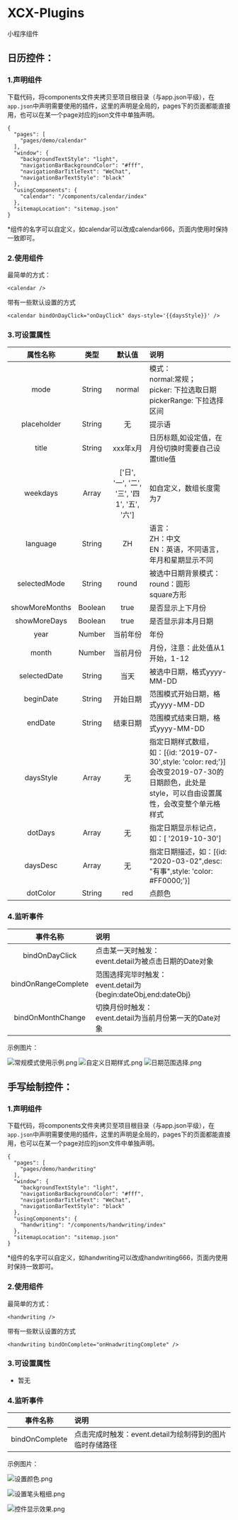 # XCX-Plugins
小程序组件

## 日历控件：
### 1.声明组件
下载代码，将components文件夹拷贝至项目根目录（与app.json平级），在`app.json`中声明需要使用的插件，这里的声明是全局的，pages下的页面都能直接用，也可以在某一个page对应的json文件中单独声明。

```
{
  "pages": [
    "pages/demo/calendar"
  ],
  "window": {
    "backgroundTextStyle": "light",
    "navigationBarBackgroundColor": "#fff",
    "navigationBarTitleText": "WeChat",
    "navigationBarTextStyle": "black"
  },
  "usingComponents": {
    "calendar": "/components/calendar/index"
  },
  "sitemapLocation": "sitemap.json"
}
```
 *组件的名字可以自定义，如calendar可以改成calendar666，页面内使用时保持一致即可。

### 2.使用组件
最简单的方式：
```
<calendar />
```
带有一些默认设置的方式
```
<calendar bindOnDayClick="onDayClick" days-style='{{daysStyle}}' />
```
### 3.可设置属性
属性名称 |类型| 默认值 | 说明  
:-: | :-: | :-: | :- 
mode | String | normal | 模式：<br/>normal:常规；<br/>picker: 下拉选取日期<br/>pickerRange: 下拉选择区间
placeholder | String | 无|提示语
title | String | xxx年x月 | 日历标题,如设定值，在月份切换时需要自己设置title值
weekdays | Array | ['日', '一', '二', '三', '四1', '五', '六'] | 如自定义，数组长度需为7
language | String | ZH | 语言：<br/>ZH：中文<br/>EN：英语，不同语言，年月和星期显示不同
selectedMode | String | round | 被选中日期背景模式：<br/>round：圆形<br/>square方形
showMoreMonths | Boolean | true | 是否显示上下月份
showMoreDays | Boolean | true | 是否显示非本月日期
year | Number | 当前年份 | 年份
month | Number | 当前月份 | 月份，注意：此处值从1开始，1-12
selectedDate | String | 当天 | 被选中日期，格式yyyy-MM-DD
beginDate | String | 开始日期 | 范围模式开始日期，格式yyyy-MM-DD
endDate | String | 结束日期 | 范围模式结束日期，格式yyyy-MM-DD
daysStyle | Array | 无 | 指定日期样式数组，如：[{id: '2019-07-30',style: 'color: red;'}]会改变2019-07-30的日期颜色，此处是style，可以自由设置属性，会改变整个单元格样式
dotDays | Array | 无 | 指定日期显示标记点，如：[ '2019-10-30']
daysDesc | Array | 无 | 指定日期描述，如：[{id: "2020-03-02",desc: "有事",style: 'color: #FF0000;'}]
dotColor | String | red | 点颜色

### 4.监听事件
事件名称 | 说明  
:-: | :- 
bindOnDayClick | 点击某一天时触发：<br/>event.detail为被点击日期的Date对象
bindOnRangeComplete | 范围选择完毕时触发：<br/>event.detail为{begin:dateObj,end:dateObj}
bindOnMonthChange | 切换月份时触发：<br/>event.detail为当前月份第一天的Date对象

示例图片：

![常规模式使用示例.png](https://upload-images.jianshu.io/upload_images/2355731-10d0e65ade8b6341.png)
![自定义日期样式.png](https://upload-images.jianshu.io/upload_images/2355731-dd0aea48666590b1.png)
![日期范围选择.png](https://upload-images.jianshu.io/upload_images/2355731-47c1db8dbcdb91aa.png)

## 手写绘制控件：
### 1.声明组件
下载代码，将components文件夹拷贝至项目根目录（与app.json平级），在`app.json`中声明需要使用的插件，这里的声明是全局的，pages下的页面都能直接用，也可以在某一个page对应的json文件中单独声明。

```
{
  "pages": [
    "pages/demo/handwriting"
  ],
  "window": {
    "backgroundTextStyle": "light",
    "navigationBarBackgroundColor": "#fff",
    "navigationBarTitleText": "WeChat",
    "navigationBarTextStyle": "black"
  },
  "usingComponents": {
    "handwriting": "/components/handwriting/index"
  },
  "sitemapLocation": "sitemap.json"
}
```
 *组件的名字可以自定义，如handwriting可以改成handwriting666，页面内使用时保持一致即可。

### 2.使用组件
最简单的方式：
```
<handwriting />
```
带有一些默认设置的方式
```
<handwriting bindOnComplete="onHnadwritingComplete" />
```
### 3.可设置属性
* 暂无

### 4.监听事件
事件名称 | 说明  
:-: | :- 
bindOnComplete | 点击完成时触发：event.detail为绘制得到的图片临时存储路径

示例图片：

![设置颜色.png](https://upload-images.jianshu.io/upload_images/2355731-d0ed280fbab15f40.png)

![设置笔头粗细.png](https://upload-images.jianshu.io/upload_images/2355731-9a3c7509a1261820.png)

![控件显示效果.png](https://upload-images.jianshu.io/upload_images/2355731-cc02c4fbaf5d596f.png)
